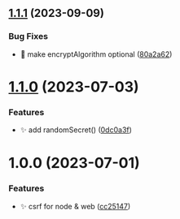 ## [1.1.1](https://github.com/morgbn/uncsrf/compare/v1.1.0...v1.1.1) (2023-09-09)

### Bug Fixes

- :art: make encryptAlgorithm optional ([80a2a62](https://github.com/morgbn/uncsrf/commit/80a2a62326aed6fe9e61ac810b0c8fac6e335e21))

# [1.1.0](https://github.com/morgbn/uncsrf/compare/v1.0.0...v1.1.0) (2023-07-03)

### Features

- :sparkles: add randomSecret() ([0dc0a3f](https://github.com/morgbn/uncsrf/commit/0dc0a3f8e0d50e77ad5bd37e6d0f2805a1d19a03))

# 1.0.0 (2023-07-01)

### Features

- :sparkles: csrf for node & web ([cc25147](https://github.com/morgbn/uncsrf/commit/cc251470ee75c334dbd05f45d750aed7a9ffe1bd))
